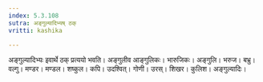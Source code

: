 ```yaml
---
index: 5.3.108
sutra: अङ्गुल्यादिभ्यष् ठक्
vritti: kashika

---
```

अङ्गुल्यादिभ्यः इवार्थे ठक् प्रत्ययो भवति। अङ्गुलीव आङ्गुलिकः। भारुजिकः। अङ्गुलि। भरुज। बभ्रु। वल्गु। मण्डर। मण्डल। शष्कुल। कपि। उदश्वित्। गोणी। उरस्। शिखर। कुलिश। अङ्गुल्यादिः।
